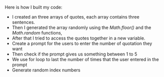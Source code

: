 Here is how I built my code:

 - I created an three arrays of quotes, each array contains three sentences.
 - Then I generated the array randomly using the *Math.floor()* and the *Math.random* functions,
 -  After that I tried to access the quotes together in a new variable.
 -  Create a prompt for the users to enter the number of quotation they want
 -  Then check if the prompt gives us something between 1 to 5
 -  We use for loop to last the number of times that the user entered in the prompt
 -  Generate random index numbers
